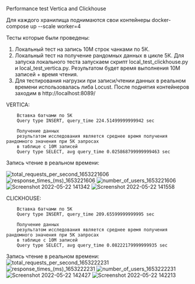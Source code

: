 Performance test Vertica and Clickhouse

Для каждого хранилища поднимаются свои контейнеры
     docker-compose up --scale worker=4

Тесты которые были проведены:
1) Локальный тест на запись 10M строк чанками по 5К.
2) Локальный тест на получение рандомных данных в цикле 5К.
        Для запуска локального теста запускаем скрипт local_test_clickhouse.py и local_test_vertica.py.
        Результатом будет время выполнения 10М записей + время чтения.
4) Для тестирования нагрузки при записи/чтении данных в реальном времени использовалась либа Locust.
    После поднятия контейнеров заходим в http://localhost:8089/


VERTICA:

        Вставка батчами по 5К
        Query type INSERT, query_time 224.51499999999942 sec

        Получение данных
        результатом исследования является среднее время получения рандомного значения при 5К запросах
        в таблице с 10M записей
        Query type SELECT, avg query_time 0.025868799999999463 sec
        
   Запись чтение в реальном времени:
            
![total_requests_per_second_1653221606](https://user-images.githubusercontent.com/62523428/169695808-b41cefc5-77f9-4400-9f91-3d197f1f982d.png)
![response_times_(ms)_1653221606](https://user-images.githubusercontent.com/62523428/169695814-9a15247b-02aa-4cfe-bf98-229f9abaafe6.png)
![number_of_users_1653221606](https://user-images.githubusercontent.com/62523428/169695821-010a8e55-d706-4c61-9e57-f12b646ea7f6.png)
![Screenshot 2022-05-22 141342](https://user-images.githubusercontent.com/62523428/169695833-21847673-4728-47fe-8375-905083c77a94.png)
![Screenshot 2022-05-22 141558](https://user-images.githubusercontent.com/62523428/169695840-6db907b2-d10f-43a4-8b69-cb6eeff14918.png)


CLICKHOUSE:

        Вставка батчами по 5К
        Query type INSERT, query_time 209.65599999999995 sec

        Получение данных
        результатом исследования является среднее время получения рандомного значения при 5К запросах
        в таблице с 10M записей
        Query type SELECT, avg query_time 0.08222179999999935 sec
 
 Запись чтение в реальном времени:
![total_requests_per_second_1653222231](https://user-images.githubusercontent.com/62523428/169696159-204fb1c4-c268-495d-b077-1f00df757d77.png)
![response_times_(ms)_1653222231](https://user-images.githubusercontent.com/62523428/169696189-6dc10b4c-d8ca-4279-af75-65ef1cf4f06f.png)
![number_of_users_1653222231](https://user-images.githubusercontent.com/62523428/169696195-42ec1c9c-24b1-4b14-96bd-04cf752ad232.png)
![Screenshot 2022-05-22 142427](https://user-images.githubusercontent.com/62523428/169696206-91864ec7-326f-42b6-8aa4-e65d4f8a0ad0.png)
![Screenshot 2022-05-22 142213](https://user-images.githubusercontent.com/62523428/169696209-f2dc51c1-5414-46c0-926f-db733264c2b7.png)
